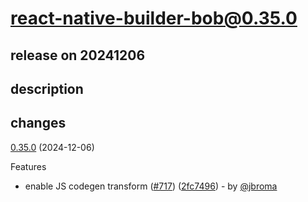 # react-native-builder-bob@0.35.0

## release on 20241206
## description
## changes
<a href="https://github.com/callstack/react-native-builder-bob/compare/react-native-builder-bob@0.34.0...react-native-builder-bob@0.35.0">0.35.0</a> (2024-12-06)

Features

* enable JS codegen transform (<a href="https://github.com/callstack/react-native-builder-bob/issues/717" data-hovercard-type="pull_request" data-hovercard-url="/callstack/react-native-builder-bob/pull/717/hovercard">#717</a>) (<a href="https://github.com/callstack/react-native-builder-bob/commit/2fc7496e9ad18cfa20990d25f1c7d44b92eedf49">2fc7496</a>) - by <a class="user-mention notranslate" data-hovercard-type="user" data-hovercard-url="/users/jbroma/hovercard" data-octo-click="hovercard-link-click" data-octo-dimensions="link_type:self" href="https://github.com/jbroma">@jbroma</a>

